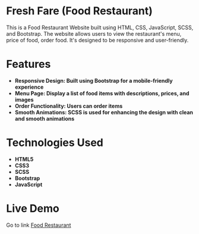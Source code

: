 # Fresh Fare (Food Restaurant)

This is a Food Restaurant Website built using HTML, CSS, JavaScript, SCSS, and Bootstrap. The website allows users to view the restaurant's menu, price of food, order food. It's designed to be responsive and user-friendly.

# Features

- **Responsive Design: Built using Bootstrap for a mobile-friendly experience**
- **Menu Page: Display a list of food items with descriptions, prices, and images**
- **Order Functionality: Users can order items**
- **Smooth Animations: SCSS is used for enhancing the design with clean and smooth animations**


# Technologies Used

- **HTML5**
- **CSS3**
- **SCSS**
- **Bootstrap**
- **JavaScript**


# Live Demo
Go to link [Food Restaurant](https://sakib-hossain23.github.io/Fresh-Fare/)
